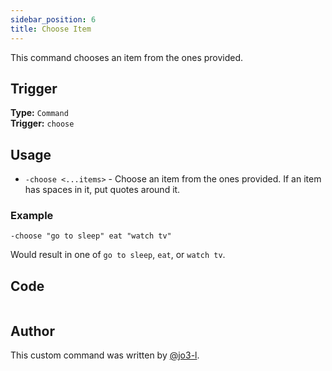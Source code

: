 ```yaml
---
sidebar_position: 6
title: Choose Item
---
```


This command chooses an item from the ones provided.

## Trigger

**Type:** `Command`<br />
**Trigger:** `choose`

## Usage

- `-choose <...items>` - Choose an item from the ones provided. If an item has spaces in it, put quotes around it.

### Example

```
-choose "go to sleep" eat "watch tv"
```

Would result in one of `go to sleep`, `eat`, or `watch tv`.

## Code

```go file=../../../src/fun/choose.go.tmpl

```

## Author

This custom command was written by [@jo3-l](https://github.com/jo3-l).

